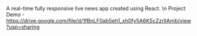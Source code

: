 A real-time fully responsive live news app created using React.
\n
Project Demo - https://drive.google.com/file/d/1fBnLF0ab5eh1_xh0fy5A6K5cZzrlIAmb/view?usp=sharing